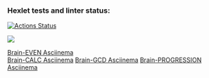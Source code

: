 ### Hexlet tests and linter status:
[![Actions Status](https://github.com/OiJefo/frontend-project-44/workflows/hexlet-check/badge.svg)](https://github.com/OiJefo/frontend-project-44/actions)

<a href="https://codeclimate.com/github/OiJefo/frontend-project-44/maintainability"><img src="https://api.codeclimate.com/v1/badges/2e2821b7c0f028d72efe/maintainability" /></a>

<a href="https://asciinema.org/a/qE8cjjgznkK29F2jpiuUsXBtz">Brain-EVEN Asciinema</a><br>
<a href="https://asciinema.org/a/a8OnTcZfj2xUJ2RPo6O5cAuar">Brain-CALC Asciinema</a>
<a href="https://asciinema.org/a/LMPZAaycCwDQxZpkQTudQt8DN">Brain-GCD Asciinema</a>
<a href="https://asciinema.org/a/11p801MjNo1uDIvXBiYUnC8zP">Brain-PROGRESSION Asciinema</a>





